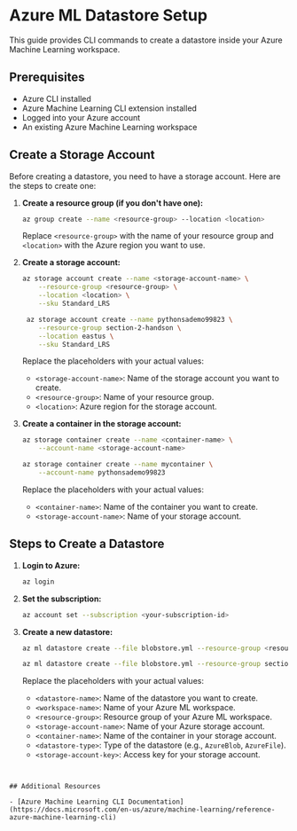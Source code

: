 # Azure ML Datastore Setup

This guide provides CLI commands to create a datastore inside your Azure Machine Learning workspace.

## Prerequisites

- Azure CLI installed
- Azure Machine Learning CLI extension installed
- Logged into your Azure account
- An existing Azure Machine Learning workspace

## Create a Storage Account

Before creating a datastore, you need to have a storage account. Here are the steps to create one:

1. **Create a resource group (if you don't have one):**

    ```sh
    az group create --name <resource-group> --location <location>
    ```

    Replace `<resource-group>` with the name of your resource group and `<location>` with the Azure region you want to use.

2. **Create a storage account:**

    ```sh
    az storage account create --name <storage-account-name> \
        --resource-group <resource-group> \
        --location <location> \
        --sku Standard_LRS

     az storage account create --name pythonsademo99823 \
        --resource-group section-2-handson \
        --location eastus \
        --sku Standard_LRS
    ```

    Replace the placeholders with your actual values:
    - `<storage-account-name>`: Name of the storage account you want to create.
    - `<resource-group>`: Name of your resource group.
    - `<location>`: Azure region for the storage account.

3. **Create a container in the storage account:**

    ```sh
    az storage container create --name <container-name> \
        --account-name <storage-account-name>
    
    az storage container create --name mycontainer \
        --account-name pythonsademo99823
    ```

    Replace the placeholders with your actual values:
    - `<container-name>`: Name of the container you want to create.
    - `<storage-account-name>`: Name of your storage account.

## Steps to Create a Datastore

1. **Login to Azure:**

    ```sh
    az login
    ```

2. **Set the subscription:**

    ```sh
    az account set --subscription <your-subscription-id>
    ```

3. **Create a new datastore:**

    ```sh
    az ml datastore create --file blobstore.yml --resource-group <resource-group> --workspace-name <workspace-name>

    az ml datastore create --file blobstore.yml --resource-group section-2-handson --workspace-name section2

    ```

    Replace the placeholders with your actual values:
    - `<datastore-name>`: Name of the datastore you want to create.
    - `<workspace-name>`: Name of your Azure ML workspace.
    - `<resource-group>`: Resource group of your Azure ML workspace.
    - `<storage-account-name>`: Name of your Azure storage account.
    - `<container-name>`: Name of the container in your storage account.
    - `<datastore-type>`: Type of the datastore (e.g., `AzureBlob`, `AzureFile`).
    - `<storage-account-key>`: Access key for your storage account.

```


## Additional Resources

- [Azure Machine Learning CLI Documentation](https://docs.microsoft.com/en-us/azure/machine-learning/reference-azure-machine-learning-cli)
